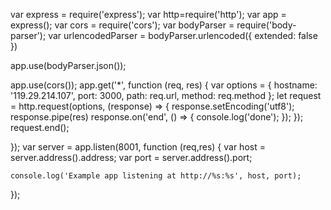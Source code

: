 var express = require('express');
var http=require('http');
var app = express();
var cors = require('cors');
var bodyParser = require('body-parser');
var urlencodedParser = bodyParser.urlencoded({ extended: false })

app.use(bodyParser.json());

app.use(cors());
app.get('*', function (req, res) {
    var options = {
        hostname: '119.29.214.107',
        port: 3000,
        path: req.url,
        method: req.method
    };
    let request = http.request(options, (response) => {
        response.setEncoding('utf8');
        response.pipe(res)
        response.on('end', () => {
            console.log('done');
        });
    });
    request.end();

});
var server = app.listen(8001, function (req,res) {
    var host = server.address().address;
    var port = server.address().port;

    console.log('Example app listening at http://%s:%s', host, port);
  });



